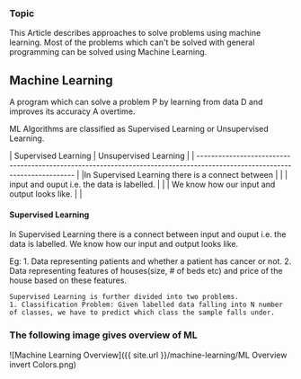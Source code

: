 ### Topic
  This Article describes approaches to solve problems using machine learning. Most of the problems which can't be solved with general programming can be solved using Machine Learning.
  
## Machine Learning
  A program which can solve a problem P by learning from data D and improves its accuracy A overtime.

ML Algorithms are classified as Supervised Learning or Unsupervised Learning.


|                         Supervised Learning                     |                 Unsupervised Learning                    |
| -------------------------------------------------------------------------------------------------------------------------- |
|In Supervised Learning there is a connect between                |                                                          |
|  input and ouput i.e. the data is labelled.                     |                                                          |
|  We know how our input and output looks like.                   |                                                          |


#### Supervised Learning
  In Supervised Learning there is a connect between input and ouput i.e. the data is labelled. We know how our input and output looks like. 
  
  Eg: 
    1. Data representing patients and whether a patient has cancer or not.
    2. Data representing features of houses(size, # of beds etc) and price of the house based on these features.
    
    Supervised Learning is further divided into two problems.
    1. Classification Problem: Given labelled data falling into N number of classes, we have to predict which class the sample falls under.

### The following image gives overview of ML
![Machine Learning Overview]({{ site.url }}/machine-learning/ML Overview invert Colors.png)
